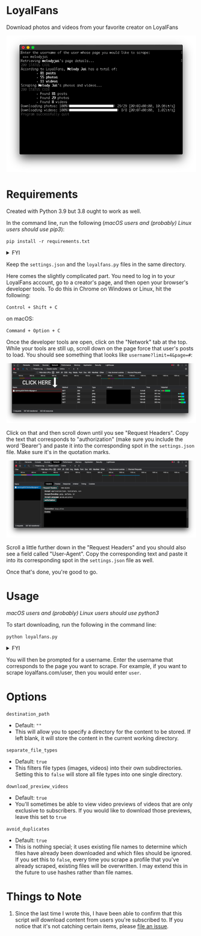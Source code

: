 # LoyalFans
Download photos and videos from your favorite creator on LoyalFans

![terminal](images/terminal.png)

# Requirements
Created with Python 3.9 but 3.8 ought to work as well.

In the command line, run the following (*macOS users and (probably) Linux users should use pip3*):

`pip install -r requirements.txt`

<details>
  <summary>FYI</summary>
  <br>
  If that didn't work, it's probably because you're not in the same directory as the 'requirements.txt' file.
</details>

Keep the `settings.json` and the `loyalfans.py` files in the same directory.

Here comes the slightly complicated part. You need to log in to your LoyalFans account, go to a creator's page, and then open your browser's developer tools. To do this in Chrome on Windows or Linux, hit the following:

`Control + Shift + C`

on macOS:

`Command + Option + C`

Once the developer tools are open, click on the "Network" tab at the top. While your tools are still up, scroll down on the page force that user's posts to load. You should see something that looks like `username?limit=4&page=#`:

![limit](images/limit.png)

Click on that and then scroll down until you see "Request Headers". Copy the text that corresponds to "authorization" (make sure you include the word 'Bearer') and paste it into the corresponding spot in the `settings.json` file. Make sure it's in the quotation marks.

![authorization](images/authorization.png)

Scroll a little further down in the "Request Headers" and you should also see a field called "User-Agent". Copy the corresponding text and paste it into its corresponding spot in the `settings.json` file as well.

Once that's done, you're good to go.

# Usage
*macOS users and (probably) Linux users should use python3*

To start downloading, run the following in the command line:

`python loyalfans.py`

<details>
  <summary>FYI</summary>
  <br>
  If that didn't work, it's probably because you're not in the same directory as the 'loyalfans.py' file.
</details>

You will then be prompted for a username. Enter the username that corresponds to the page you want to scrape. For example, if you want to scrape loyalfans.com/user, then you would enter `user`.

# Options

`destination_path`

* Default: `""`
* This will allow you to specify a directory for the content to be stored. If left blank, it will store the content in the current working directory.

`separate_file_types`

* Default: `true`
* This filters file types (images, videos) into their own subdirectories. Setting this to `false` will store all file types into one single directory.

`download_preview_videos`

* Default: `true`
* You'll sometimes be able to view video previews of videos that are only exclusive to subscribers. If you would like to download those previews, leave this set to `true`

`avoid_duplicates`

* Default: `true`
* This is nothing special; it uses existing file names to determine which files have already been downloaded and which files should be ignored. If you set this to `false`, every time you scrape a profile that you've already scraped, existing files will be overwritten. I may extend this in the future to use hashes rather than file names.

# Things to Note
1. Since the last time I wrote this, I have been able to confirm that this script *will* download content from users you're subscribed to. If you notice that it's not catching certain items, please [file an issue](https://github.com/Amenly/LoyalFans/issues/new).
